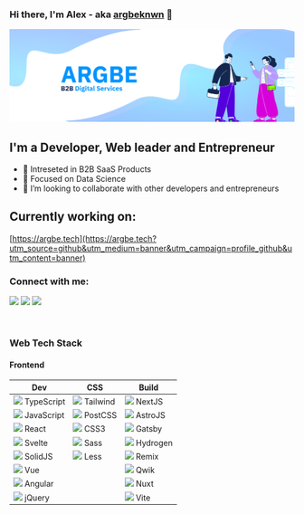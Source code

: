### Hi there, I'm Alex - aka [argbeknwn][github] 👋

<img src="assets/banner.jpg" alt="I'm a Developer, Web leader and Entrepreneur. Intreseted in B2B SaaS Products">

## I'm a Developer, Web leader and Entrepreneur

- 🔭 Intreseted in B2B SaaS Products
- 🌱 Focused on Data Science
- 🤝 I’m looking to collaborate with other developers and entrepreneurs

## Currently working on:

[https://argbe.tech](https://argbe.tech?utm_source=github&utm_medium=banner&utm_campaign=profile_github&utm_content=banner)

### Connect with me:

[<img src="https://cdn.jsdelivr.net/gh/devicons/devicon@latest/icons/github/github-original.svg" width="40" />][GitHub] [<img src="https://cdn.jsdelivr.net/gh/devicons/devicon@latest/icons/twitter/twitter-original.svg" width="40" />][twitter] [<img src="https://cdn.jsdelivr.net/gh/devicons/devicon@latest/icons/linkedin/linkedin-original.svg" width="40" />][LinkedIn]

<br />

### Web Tech Stack

#### Frontend

| Dev                                                                                                                              | CSS                                                                                                                              | Build                                                                                                                                         |
| -------------------------------------------------------------------------------------------------------------------------------- | -------------------------------------------------------------------------------------------------------------------------------- | --------------------------------------------------------------------------------------------------------------------------------------------- |
| <img src="https://cdn.jsdelivr.net/gh/devicons/devicon@latest/icons/typescript/typescript-original.svg" width="40" /> TypeScript | <img src="https://cdn.jsdelivr.net/gh/devicons/devicon@latest/icons/tailwindcss/tailwindcss-original.svg" width="40" /> Tailwind | <img src="https://cdn.jsdelivr.net/gh/devicons/devicon@latest/icons/nextjs/nextjs-original.svg" width="40" /> NextJS                          |
| <img src="https://cdn.jsdelivr.net/gh/devicons/devicon@latest/icons/javascript/javascript-original.svg" width="40" /> JavaScript | <img src="https://cdn.jsdelivr.net/gh/devicons/devicon@latest/icons/postcss/postcss-original.svg" width="40" /> PostCSS          | <img src="https://cdn.jsdelivr.net/gh/devicons/devicon@latest/icons/astro/astro-original.svg" width="40" /> AstroJS                           |
| <img src="https://cdn.jsdelivr.net/gh/devicons/devicon@latest/icons/react/react-original.svg" width="40" /> React                | <img src="https://cdn.jsdelivr.net/gh/devicons/devicon@latest/icons/css3/css3-original.svg" width="40" /> CSS3                   | <img src="https://cdn.jsdelivr.net/gh/devicons/devicon@latest/icons/gatsby/gatsby-original.svg" width="40" /> Gatsby                          |
| <img src="https://cdn.jsdelivr.net/gh/devicons/devicon@latest/icons/svelte/svelte-original.svg" width="40" /> Svelte             | <img src="https://cdn.jsdelivr.net/gh/devicons/devicon@latest/icons/sass/sass-original.svg" width="40" /> Sass                   | <img src="https://cdn.shopify.com/app-store/listing_images/da22abc49b60bbaacbf44882dfe71263/icon/COOjyKrH4_wCEAE=.png" width="40" /> Hydrogen |
| <img src="https://cdn.jsdelivr.net/gh/devicons/devicon@latest/icons/solidjs/solidjs-original.svg" width="40" /> SolidJS          | <img src="https://cdn.jsdelivr.net/gh/devicons/devicon@latest/icons/less/less-plain-wordmark.svg" width="40" /> Less             | <img src="https://avatars.githubusercontent.com/u/64235328?s=48&v=4" width="40" /> Remix                                                      |
| <img src="https://cdn.jsdelivr.net/gh/devicons/devicon@latest/icons/vuejs/vuejs-original.svg" width="40" /> Vue                  |                                                                                                                                  | <img src="https://cdn.jsdelivr.net/gh/devicons/devicon@latest/icons/qwik/qwik-original.svg" width="40" /> Qwik                                |
| <img src="https://cdn.jsdelivr.net/gh/devicons/devicon@latest/icons/angularjs/angularjs-original.svg" width="40" /> Angular      |                                                                                                                                  | <img src="https://cdn.jsdelivr.net/gh/devicons/devicon@latest/icons/nuxtjs/nuxtjs-original.svg" width="40" /> Nuxt                            |
| <img src="https://cdn.jsdelivr.net/gh/devicons/devicon@latest/icons/jquery/jquery-original.svg" width="40" /> jQuery             |                                                                                                                                  | <img src="https://cdn.jsdelivr.net/gh/devicons/devicon@latest/icons/vitejs/vitejs-original.svg" width="40" /> Vite                            |

[github]: https://github.com/argbeknwn
[twitter]: https://twitter.com/argbeknwn
[linkedin]: https://ru.linkedin.com/in/argunov
